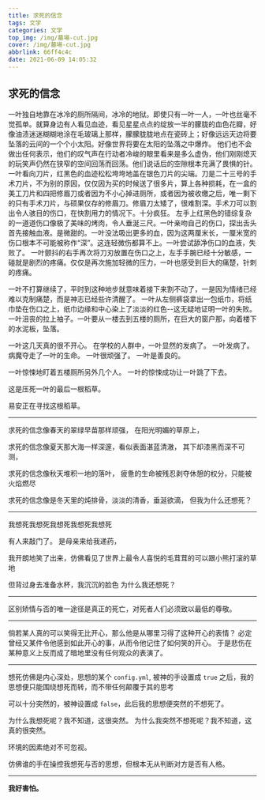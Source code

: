 ```yaml
---
title: 求死的信念
tags: 文学
categories: 文学
top_img: /img/墓場-cut.jpg
cover: /img/墓場-cut.jpg
abbrlink: 66ff4c4c
date: 2021-06-09 14:05:32
---
```


## 求死的信念

一叶独自地靠在冰冷的厕所隔间，冰冷的地狱。即使只有一叶一人，一叶也丝毫不觉孤单。就算身边有人看见血迹，看见星星点点的绽放一半的朦胧的血色花瓣，好像油渍迷迷糊糊地涂在毛玻璃上那样，朦朦胧胧地点在瓷砖上；好像远远天边将要坠落的云间的一个个小太阳。好像世界将要在太阳的坠落之中爆炸。
他们也不会做出任何表示，他们的叹气声在行动者冷峻的眼里看来是多么虚伪，他们刚刚熄灭的玩笑声仍然在狭窄的空间回荡而回荡。他们说话后的空隙根本充满了畏惧的针。
一叶看向刀片，红黑色的血迹松松垮垮地盖在银色刀片的尖端。刀是二十三号的手术刀片，不为别的原因，仅仅因为买的时候送了很多片，算上各种损耗，在一盒的美工刀片和四把修眉刀或者因为不小心掉进厕所，或者因为被收缴之后，唯一剩下的只有手术刀片，与硕果仅存的修眉刀。修眉刀太矮了，很难割深。手术刀可以割出令人骇目的伤口，在快割用力的情况下。十分疯狂。
左手上红黑色的错综复杂的一道道伤口像极了美味的烤肉，令人垂涎三尺。一叶亲吻自己的伤口，探出舌头首先接触血液。是微甜的。一叶没法吸出更多的血，因为这两厘米长，一厘米宽的伤口根本不可能被称作“深”。这连轻微伤都算不上。一叶尝试舔净伤口的血液，失败了。
一叶颤抖的右手再次将刀刃放置在伤口之上，左手手腕已经十分敏感，一碰就是剧烈的疼痛。仅仅是再次施加轻微的压力，一叶也感受到巨大的痛楚，针刺的疼痛。

一叶不打算继续了，平时到这种地步就意味着接下来割不动了，一是因为情绪已经难以克制痛楚，而是神志已经些许清醒了。
一叶从左侧裤袋拿出一包纸巾，将纸巾垫在伤口之上，纸巾边缘和中心染上了淡淡的红色--这无疑地证明一叶的失败。一叶沮丧的拉上袖子。一叶要从一楼去到五楼的厕所，在巨大的窗户那，向着楼下的水泥板，坠落。

一叶这几天真的很不开心。
在学校的人群中，一叶显然的发病了。
一叶发病了。
病魔夺走了一叶的生命。
一叶很顽强了。
一叶是善良的。

一叶惊悚地盯着五楼厕所另外几个人。
一叶的惊悚成功让一叶跳了下去。

这是压死一叶的最后一根稻草。

易安正在寻找这根稻草。

---

求死的信念像春天的翠绿早苗那样顽强，
在阳光明媚的草原上，

求死的信念像夏天那大海一样深邃，看似表面湛蓝清澈，
其下却漆黑而深不可测，

求死的信念像秋天堆积一地的落叶，
疲惫的生命被残忍剥夺休憩的权分，只能被火焰燃尽

求死的信念像是冬天里的炖排骨，淡淡的清香，垂涎欲滴，
但我为什么还想死？

---

我想死我想死我想死我想死我想死

有人来敲门了。
是母亲来给我递药，

我开朗地笑了出来，仿佛看见了世界上最令人喜悦的毛茸茸的可以跟小熊打滚的草地

但背过身去准备水杯，我沉沉的脸色
为什么我还想死？

---

区别矫情与否的唯一途径是真正的死亡，对死者人们必须致以最低的尊敬。

---

倘若某人真的可以笑得无比开心，那么他是从哪里习得了这种开心的表情？
必定曾经又某件令他感到如此开心的事，从而令他记住了如何笑的开心。
于是悲伤在某种意义上反而成了暗地里没有任何观众的表演了。

---

想死仿佛是内心深处，思想的某个 `config.yml`,
被神的手设置成 `true` 之后，我的思想便只能围绕想死而转，而不带任何颠覆于其的思考

可以十分突然的，被神设置成 `false`，此后我的思想便突然的不想死了。

为什么我想死呢？我不知道，这很突然。
为什么我突然不想死呢？我不知道，这真的很突然。

环境的因素绝对不可忽视。

仿佛谁的手在操控我想死与否的思想，但根本无从判断对方是否有人格。

---

**我好害怕。**
